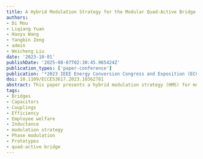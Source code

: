 ```yaml
---
title: A Hybrid Modulation Strategy for the Modular Quad-Active Bridge Converters with the Aid of DC Blocking Capacitors
authors:
- Di Mou
- Liqiang Yuan
- Haoyu Wang
- Yangbin Zeng
- admin
- Weicheng Liu
date: '2023-10-01'
publishDate: '2025-08-07T02:30:45.965424Z'
publication_types: ['paper-conference']
publication: '*2023 IEEE Energy Conversion Congress and Exposition (ECCE)*'
doi: 10.1109/ECCE53617.2023.10362781
abstract: This paper presents a hybrid modulation strategy (HMS) for modular quad-active bridge (QAB) converters to address the efficiency shortcomings of single phase-shift(SPS) modulation methods. The proposed HMS significantly bolsters the efficiency of the converter while maintaining the simplicity inherent to SPS, rendering it highly straightforward to implement in engineering applications. The HMS incorporates a DC bias capacitor to ensure the QAB converter operates under a half-bridge configuration during light load conditions and transitions to a full-bridge configuration under heavy load conditions. Due to the high coupling of the ports of the QAB converter, this paper determines port coefficients using the minimum mode of inductance root-mean-square current. Finally, an experimental prototype of a QAB converter is established and tested.
tags:
- Bridges
- Capacitors
- Couplings
- Efficiency
- Employee welfare
- Inductance
- modulation strategy
- Phase modulation
- Prototypes
- quad-active bridge
---
```

